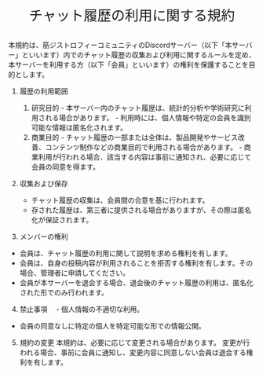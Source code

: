 <div style="text-align: center;">
    <div style="font-size: 200%"> チャット履歴の利用に関する規約 </div>
</div> 

<br>

本規約は、筋ジストロフィーコミュニティのDiscordサーバー（以下「本サーバー」といいます）内でのチャット履歴の収集および利用に関するルールを定め、本サーバーを利用する方（以下「会員」といいます）の権利を保護することを目的とします。


1. 履歴の利用範囲
      1. 研究目的
        - 本サーバー内のチャット履歴は、統計的分析や学術研究に利用される場合があります。
        - 利用時には、個人情報や特定の会員を識別可能な情報は匿名化されます。
      2. 商業目的
        - チャット履歴の一部または全体は、製品開発やサービス改善、コンテンツ制作などの商業目的で利用される場合があります。
        - 商業利用が行われる場合、該当する内容は事前に通知され、必要に応じて会員の同意を得ます。


2. 収集および保存
      - チャット履歴の収集は、会員間の合意を基に行われます。
      - 存された履歴は、第三者に提供される場合がありますが、その際は匿名化が保証されます。

  
3. メンバーの権利
  - 会員は、チャット履歴の利用に関して説明を求める権利を有します。
  - 会員は、自身の投稿内容が利用されることを拒否する権利を有します。その場合、管理者に申請してください。
  - 会員が本サーバーを退会する場合、退会後のチャット履歴の利用は、匿名化された形でのみ行われます。


4. 禁止事項
　- 個人情報の不適切な利用。
  - 会員の同意なしに特定の個人を特定可能な形での情報公開。

5. 規約の変更
  本規約は、必要に応じて変更される場合があります。
  変更が行われる場合、事前に会員に通知し、変更内容に同意しない会員は退会する権利を有します。
